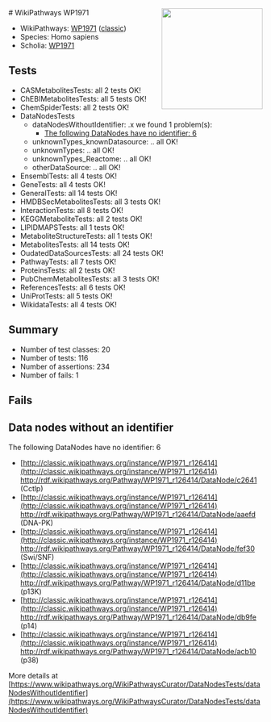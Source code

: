 <img style="float: right; width: 200px" src="https://upload.wikimedia.org/wikipedia/commons/thumb/8/83/Wplogo_with_text_500.png/640px-Wplogo_with_text_500.png" />
# WikiPathways WP1971

* WikiPathways: [WP1971](https://wikipathways.org/pathways/WP1971) ([classic](https://classic.wikipathways.org/instance/WP1971))
* Species: Homo sapiens
* Scholia: [WP1971](https://scholia.toolforge.org/wikipathways/WP1971)
## Tests
* CASMetabolitesTests: all 2 tests OK!
* ChEBIMetabolitesTests: all 5 tests OK!
* ChemSpiderTests: all 2 tests OK!
* DataNodesTests
    * dataNodesWithoutIdentifier: .x we found 1 problem(s):
        * [The following DataNodes have no identifier: 6](#d2d32fa5)
    * unknownTypes_knownDatasource: .. all OK!
    * unknownTypes: .. all OK!
    * unknownTypes_Reactome: .. all OK!
    * otherDataSource: .. all OK!
* EnsemblTests: all 4 tests OK!
* GeneTests: all 4 tests OK!
* GeneralTests: all 14 tests OK!
* HMDBSecMetabolitesTests: all 3 tests OK!
* InteractionTests: all 8 tests OK!
* KEGGMetaboliteTests: all 2 tests OK!
* LIPIDMAPSTests: all 1 tests OK!
* MetaboliteStructureTests: all 1 tests OK!
* MetabolitesTests: all 14 tests OK!
* OudatedDataSourcesTests: all 24 tests OK!
* PathwayTests: all 7 tests OK!
* ProteinsTests: all 2 tests OK!
* PubChemMetabolitesTests: all 3 tests OK!
* ReferencesTests: all 6 tests OK!
* UniProtTests: all 5 tests OK!
* WikidataTests: all 4 tests OK!


## Summary

* Number of test classes: 20
* Number of tests: 116
* Number of assertions: 234
* Number of fails: 1

## Fails

<a name="d2d32fa5" />

## Data nodes without an identifier

The following DataNodes have no identifier: 6

* [http://classic.wikipathways.org/instance/WP1971_r126414](http://classic.wikipathways.org/instance/WP1971_r126414) http://rdf.wikipathways.org/Pathway/WP1971_r126414/DataNode/c2641 (Cctlp)
* [http://classic.wikipathways.org/instance/WP1971_r126414](http://classic.wikipathways.org/instance/WP1971_r126414) http://rdf.wikipathways.org/Pathway/WP1971_r126414/DataNode/aaefd (DNA-PK)
* [http://classic.wikipathways.org/instance/WP1971_r126414](http://classic.wikipathways.org/instance/WP1971_r126414) http://rdf.wikipathways.org/Pathway/WP1971_r126414/DataNode/fef30 (Swi/SNF)
* [http://classic.wikipathways.org/instance/WP1971_r126414](http://classic.wikipathways.org/instance/WP1971_r126414) http://rdf.wikipathways.org/Pathway/WP1971_r126414/DataNode/d11be (p13K)
* [http://classic.wikipathways.org/instance/WP1971_r126414](http://classic.wikipathways.org/instance/WP1971_r126414) http://rdf.wikipathways.org/Pathway/WP1971_r126414/DataNode/db9fe (p14)
* [http://classic.wikipathways.org/instance/WP1971_r126414](http://classic.wikipathways.org/instance/WP1971_r126414) http://rdf.wikipathways.org/Pathway/WP1971_r126414/DataNode/acb10 (p38)


More details at [https://www.wikipathways.org/WikiPathwaysCurator/DataNodesTests/dataNodesWithoutIdentifier](https://www.wikipathways.org/WikiPathwaysCurator/DataNodesTests/dataNodesWithoutIdentifier)

